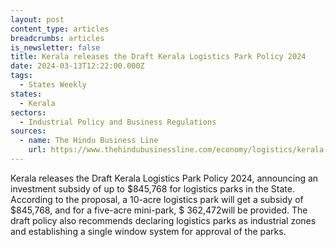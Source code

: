 ```yaml
---
layout: post
content_type: articles
breadcrumbs: articles
is_newsletter: false
title: Kerala releases the Draft Kerala Logistics Park Policy 2024
date: 2024-03-13T12:22:00.000Z
tags:
  - States Weekly
states:
  - Kerala
sectors:
  - Industrial Policy and Business Regulations
sources:
  - name: The Hindu Business Line
    url: https://www.thehindubusinessline.com/economy/logistics/kerala-offers-investment-subsidy-for-logistics-parks-unveils-draft-policy/article67916421.ece
---
```

Kerala releases the Draft Kerala Logistics Park Policy 2024, announcing an investment subsidy of up to $845,768 for logistics parks in the State. According to the proposal, a 10-acre logistics park will get a subsidy of $845,768, and for a five-acre mini-park, $ 362,472will be provided. The draft policy also recommends declaring logistics parks as industrial zones and establishing a single window system for approval of the parks.
